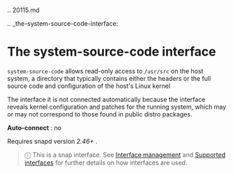 .. 20115.md

.. _the-system-source-code-interface:

# The system-source-code interface

`system-source-code`  allows read-only access to  `/usr/src`  on the host system, a directory that typically contains either the headers or the full source code and configuration of the host's Linux kernel

The interface it is not connected automatically because  the interface reveals kernel configuration and patches for the running system, which may or may not correspond to those found in public distro packages.

**Auto-connect** : no

Requires snapd version  *2.46+* .

> ⓘ  This is a snap interface. See [Interface management](/t/interface-management/6154) and [Supported interfaces](/t/supported-interfaces/7744) for further details on how interfaces are used.